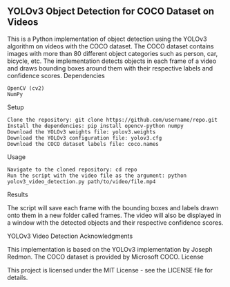 ## YOLOv3 Object Detection for COCO Dataset on Videos

This is a Python implementation of object detection using the YOLOv3 algorithm on videos with the COCO dataset. The COCO dataset contains images with more than 80 different object categories such as person, car, bicycle, etc. The implementation detects objects in each frame of a video and draws bounding boxes around them with their respective labels and confidence scores.
Dependencies

    OpenCV (cv2)
    NumPy

Setup

    Clone the repository: git clone https://github.com/username/repo.git
    Install the dependencies: pip install opencv-python numpy
    Download the YOLOv3 weights file: yolov3.weights
    Download the YOLOv3 configuration file: yolov3.cfg
    Download the COCO dataset labels file: coco.names

Usage

    Navigate to the cloned repository: cd repo
    Run the script with the video file as the argument: python yolov3_video_detection.py path/to/video/file.mp4

Results

The script will save each frame with the bounding boxes and labels drawn onto them in a new folder called frames. The video will also be displayed in a window with the detected objects and their respective confidence scores.

YOLOv3 Video Detection
Acknowledgments

This implementation is based on the YOLOv3 implementation by Joseph Redmon. The COCO dataset is provided by Microsoft COCO.
License

This project is licensed under the MIT License - see the LICENSE file for details.

